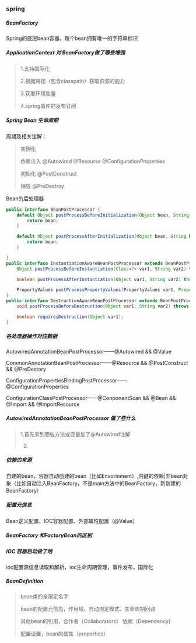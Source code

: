 ### spring

 ##### BeanFactory

Spring的底层bean容器，每个bean拥有唯一的字符串标识



##### ApplicationContext 对 BeanFactory做了哪些增强

>1.支持国际化
>
>2.根据路径（包含classpath）获取资源的能力
>
>3.获取环境变量
>
>4.spring事件的发布订阅 



##### Spring Bean 生命周期

周期及相关注解：

>实例化
>
>依赖注入 @Autowired @Resourse @ConfigurationProperties
>
>初始化 @PostConstruct
>
>销毁 @PreDestroy

Bean的后处理器

```java
public interface BeanPostProcessor {
	default Object postProcessBeforeInitialization(Object bean, String beanName) throws BeansException {
		return bean;
	}

	default Object postProcessAfterInitialization(Object bean, String beanName) throws BeansException {
		return bean;
	}

}
public interface InstantiationAwareBeanPostProcessor extends BeanPostProcessor {
    Object postProcessBeforeInstantiation(Class<?> var1, String var2) throws BeansException;

    boolean postProcessAfterInstantiation(Object var1, String var2) throws BeansException;

    PropertyValues postProcessPropertyValues(PropertyValues var1, PropertyDescriptor[] var2, Object var3, String var4) throws BeansException;
}
public interface DestructionAwareBeanPostProcessor extends BeanPostProcessor {
    void postProcessBeforeDestruction(Object var1, String var2) throws BeansException;

    boolean requiresDestruction(Object var1);
}
```



##### 各处理器操作对应数据

AutowiredAnnotationBeanPostProcessor——@Autowired && @Value

CommonAnnotationBeanPostProcessor——@Resource && @PostConstruct && @PreDestory

ConfigurationPropertiesBindingPostProcessor—— @ConfigurationProperties

ConfigurationClassPostProcessor——@ConponentScan && @Bean && @Import && @ImportResource



##### AutowiredAnnotationBeanPostProcessor 做了些什么

>1.首先拿到哪些方法或变量加了@Autowired注解
>
>2.
>
>



##### 依赖的来源

自建的bean，容器自动创建的bean（比如Envorinment）,内键的依赖|非bean对象（比如自动注入BeanFactory，不是main方法中的BeanFactory，新新建的BeanFactory）



##### 配置元信息

Bean定义配置、IOC容器配置、外部属性配置（@Value）



##### BeanFactory 和FactoryBean的区别



##### IOC 容器启动做了啥

ioc配置源信息读取和解析，ioc生命周期管理，事件发布，国际化



##### BeanDefinition

>bean类的全限定名字
>
>bean的配置元信息，作用域、自动绑定模式、生命周期回调
>
>其他bean的引用，合作者（Collaborators） 依赖（Dependency)
>
>配置设置，bean的属性（properties）





